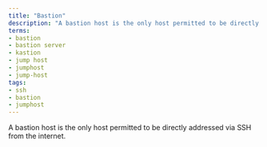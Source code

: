 ```yaml
---
title: "Bastion"
description: "A bastion host is the only host permitted to be directly addressed via SSH from the internet."
terms:
- bastion
- bastion server
- kastion
- jump host
- jumphost
- jump-host
tags:
- ssh
- bastion
- jumphost
---
```

A bastion host is the only host permitted to be directly addressed via SSH from the internet.